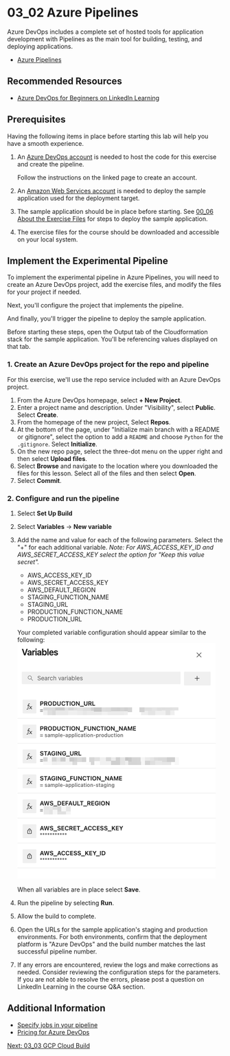 # 03_02 Azure Pipelines
Azure DevOps includes a complete set of hosted tools for application development with Pipelines as the main tool for building, testing, and deploying applications.

- [Azure Pipelines](https://azure.microsoft.com/en-us/products/devops/pipelines/)

## Recommended Resources
- [Azure DevOps for Beginners on LinkedIn Learning](https://www.linkedin.com/learning/azure-devops-for-beginners)


## Prerequisites
Having the following items in place before starting this lab will help you have a smooth experience.

1. An [Azure DevOps account](https://learn.microsoft.com/en-us/azure/devops/pipelines/get-started/pipelines-sign-up?view=azure-devops) is needed to host the code for this exercise and create the pipeline.

    Follow the instructions on the linked page to create an account.

2. An [Amazon Web Services account](https://aws.amazon.com/free) is needed to deploy the sample application used for the deployment target.
3. The sample application should be in place before starting.  See [00_06 About the Exercise Files](../../ch0_introduction/00_06_about_the_exercise_files/README.md) for steps to deploy the sample application.
4. The exercise files for the course should be downloaded and accessible on your local system.

## Implement the Experimental Pipeline
To implement the experimental pipeline in Azure Pipelines, you will need to create an Azure DevOps project, add the exercise files, and modify the files for your project if needed.

Next, you'll configure the project that implements the pipeline.

And finally, you'll trigger the pipeline to deploy the sample application.

Before starting these steps, open the Output tab of the Cloudformation stack for the sample application.  You'll be referencing values displayed on that tab.

### 1. Create an Azure DevOps project for the repo and pipeline
For this exercise, we'll use the repo service included with an Azure DevOps project.

1. From the Azure DevOps homepage, select **+ New Project**.
2. Enter a project name and description.  Under "Visibility", select **Public**.  Select **Create**.
3. From the homepage of the new project, Select **Repos**.
4. At the bottom of the page, under "Initialize
main branch with a README or gitignore", select the option to add a `README` and choose `Python` for the `.gitignore`.  Select **Initialize**.
1. On the new repo page, select the three-dot menu on the upper right and then select **Upload files**.
2. Select **Browse** and navigate to the location where you downloaded the files for this lesson.  Select all of the files  and then select **Open**.
3. Select **Commit**.


### 2. Configure and run the pipeline
1. Select **Set Up Build**
1. Select **Variables** -> **New variable**
1. Add the name and value for each of the following parameters. Select the "+" for each additional variable.  *Note: For AWS_ACCESS_KEY_ID and AWS_SECRET_ACCESS_KEY select the option for "Keep this value secret".*

     -   AWS_ACCESS_KEY_ID
     -   AWS_SECRET_ACCESS_KEY
     -   AWS_DEFAULT_REGION
     -   STAGING_FUNCTION_NAME
     -   STAGING_URL
     -   PRODUCTION_FUNCTION_NAME
     -   PRODUCTION_URL

    Your completed variable configuration should appear similar to the following:
    ![Azure Pipelines Variables](./Azure-Pipelines-Variabiles-SCR-20231015-pric.png)

    When all variables are in place select **Save**.

1. Run the pipeline by selecting **Run**.
1. Allow the build to complete.
1. Open the URLs for the sample application's staging and production environments.  For both environments, confirm that the deployment platform is "Azure DevOps" and the build number matches the last successful pipeline number.
1. If any errors are encountered, review the logs and make corrections as needed.  Consider reviewing the configuration steps for the parameters.  If you are not able to resolve the errors, please post a question on LinkedIn Learning in the course Q&A section.


## Additional Information
- [Specify jobs in your pipeline](https://learn.microsoft.com/en-us/azure/devops/pipelines/process/phases)
- [Pricing for Azure DevOps](https://azure.microsoft.com/en-us/pricing/details/devops/azure-devops-services/)

[Next: 03_03 GCP Cloud Build](../03_03_gcp_cloud_build/README.md)
